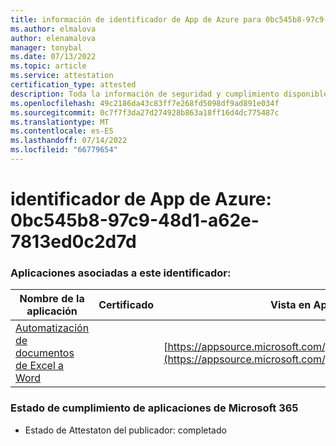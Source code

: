 ```yaml
---
title: información de identificador de App de Azure para 0bc545b8-97c9-48d1-a62e-7813ed0c2d7d
ms.author: elmalova
author: elenamalova
manager: tonybal
ms.date: 07/13/2022
ms.topic: article
ms.service: attestation
certification_type: attested
description: Toda la información de seguridad y cumplimiento disponible para 0bc545b8-97c9-48d1-a62e-7813ed0c2d7d.
ms.openlocfilehash: 49c2186da43c83ff7e268fd5098df9ad891e034f
ms.sourcegitcommit: 0c7f7f3da27d274928b863a18ff16d4dc775487c
ms.translationtype: MT
ms.contentlocale: es-ES
ms.lasthandoff: 07/14/2022
ms.locfileid: "66779654"
---
```

# <a name="azure-app-id-0bc545b8-97c9-48d1-a62e-7813ed0c2d7d"></a>identificador de App de Azure: 0bc545b8-97c9-48d1-a62e-7813ed0c2d7d


### <a name="apps-associated-with-this-id"></a>Aplicaciones asociadas a este identificador:
| **Nombre de la aplicación** | **Certificado** | **Vista en AppSource** |
|--------------|---------------|-----------------------|
| [Automatización de documentos de Excel a Word](../forward/WA104380955.md) |  | [https://appsource.microsoft.com/product/office/WA104380955](https://appsource.microsoft.com/product/office/WA104380955) |

### <a name="microsoft-365-app-compliance-status"></a>Estado de cumplimiento de aplicaciones de Microsoft 365
- Estado de Attestaton del publicador: completado
